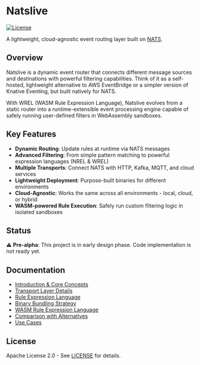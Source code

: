 # Natslive

[![License](https://img.shields.io/badge/License-Apache%202.0-blue.svg)](https://opensource.org/licenses/Apache-2.0)

A lightweight, cloud-agnostic event routing layer built on [NATS](https://nats.io).

## Overview

Natslive is a dynamic event router that connects different message sources and destinations with powerful filtering capabilities. Think of it as a self-hosted, lightweight alternative to AWS EventBridge or a simpler version of Knative Eventing, but built natively for NATS.

With WREL (WASM Rule Expression Language), Natslive evolves from a static router into a runtime-extensible event processing engine capable of safely running user-defined filters in WebAssembly sandboxes.

## Key Features

- **Dynamic Routing**: Update rules at runtime via NATS messages
- **Advanced Filtering**: From simple pattern matching to powerful expression languages (NREL & WREL)
- **Multiple Transports**: Connect NATS with HTTP, Kafka, MQTT, and cloud services
- **Lightweight Deployment**: Purpose-built binaries for different environments
- **Cloud-Agnostic**: Works the same across all environments - local, cloud, or hybrid
- **WASM-powered Rule Execution**: Safely run custom filtering logic in isolated sandboxes

## Status

⚠️ **Pre-alpha**: This project is in early design phase. Code implementation is not ready yet.

## Documentation

- [Introduction & Core Concepts](https://github.com/ha1tch/natslive/blob/main/doc/natslive-01-intro.md)
- [Transport Layer Details](https://github.com/ha1tch/natslive/blob/main/doc/natslive-02-transport.md)
- [Rule Expression Language](https://github.com/ha1tch/natslive/blob/main/doc/natslive-03-nrel.md)
- [Binary Bundling Strategy](https://github.com/ha1tch/natslive/blob/main/doc/natslive-04-bundling.md)
- [WASM Rule Expression Language](https://github.com/ha1tch/natslive/blob/main/doc/natslive-05-wrel.md)
- [Comparison with Alternatives](https://github.com/ha1tch/natslive/blob/main/doc/natslive-06-alternatives.md)
- [Use Cases](https://github.com/ha1tch/natslive/blob/main/doc/natslive-07-use-cases.md)

## License

Apache License 2.0 - See [LICENSE](LICENSE) for details.
